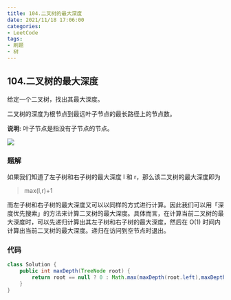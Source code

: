 ```yaml
---
title: 104.二叉树的最大深度
date: 2021/11/18 17:06:00
categories:
- LeetCode
tags:
- 刷题
- 树
---
```


## 104.二叉树的最大深度

给定一个二叉树，找出其最大深度。

二叉树的深度为根节点到最远叶子节点的最长路径上的节点数。

**说明:** 叶子节点是指没有子节点的节点。

![](/img/LeetCode/image-20211118170703332.png)

### 题解

如果我们知道了左子树和右子树的最大深度 l 和 r，那么该二叉树的最大深度即为

>  max(l,r)+1

而左子树和右子树的最大深度又可以以同样的方式进行计算。因此我们可以用「深度优先搜索」的方法来计算二叉树的最大深度。具体而言，在计算当前二叉树的最大深度时，可以先递归计算出其左子树和右子树的最大深度，然后在 O(1) 时间内计算出当前二叉树的最大深度。递归在访问到空节点时退出。



### 代码

```java
class Solution {
    public int maxDepth(TreeNode root) {
        return root == null ? 0 : Math.max(maxDepth(root.left),maxDepth(root.right))+1;
    }
}
```

